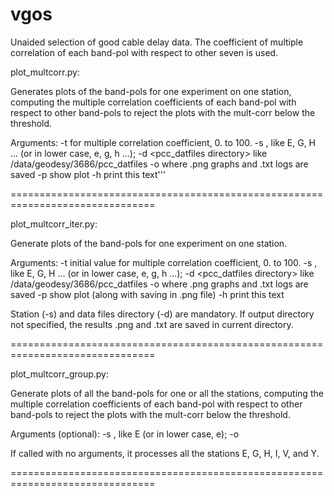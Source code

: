# vgos

Unaided selection of good cable delay data.
The coefficient of multiple correlation of each band-pol with respect 
to other seven is used.



plot_multcorr.py: 

Generates plots of the band-pols for one experiment on one station,
computing the multiple correlation coefficients of each band-pol with respect
to other band-pols to reject the plots with the mult-corr below the threshold.

Arguments:
  -t <threshold>              for multiple correlation coefficient, 0. to 100.
  -s <a station letter>, like E, G, H ... (or in lower case, e, g, h ...);
  -d <pcc_datfiles directory>       like /data/geodesy/3686/pcc_datfiles
  -o <output directory name>        where .png graphs and .txt logs are saved
  -p                                show plot
  -h                                print this text'''

===============================================================================



plot_multcorr_iter.py:

Generate plots of the band-pols for one experiment on one station.

Arguments:
  -t <threshold>  initial value for multiple correlation coefficient, 0. to 100.
  -s <a station letter>, like E, G, H ... (or in lower case, e, g, h ...);
  -d <pcc_datfiles directory>       like /data/geodesy/3686/pcc_datfiles
  -o <output directory name>        where .png graphs and .txt logs are saved
  -p                                show plot (along with saving in .png file)
  -h                                print this text

Station (-s) and data files directory (-d) are mandatory.
If output directory not specified, the results .png and .txt are saved in 
current directory.

===============================================================================



plot_multcorr_group.py:

Generate plots of all the band-pols for one or all the stations,
computing the multiple correlation coefficients of each band-pol with respect
to other band-pols to reject the plots with the mult-corr below the threshold.

Arguments (optional):
  -s <a station letter>, like E (or in lower case, e);
  -o <output directory name> 

If called with no arguments, it processes all the stations E, G, H, I, V, and Y.

===============================================================================